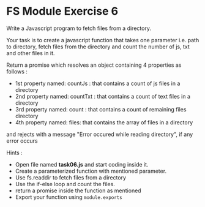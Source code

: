 # FS Module Exercise 6

Write a Javascript program to fetch files from a directory.

Your task is to create a javascript function that takes one parameter i.e.
 path to directory, fetch files from the directory and count the number of js, txt and other files in it.

Return a promise which resolves an object containing 4 properties as follows :

- 1st property named: countJs : that contains a count of js files in a directory
- 2nd property named: countTxt : that contains a count of text files in a directory
- 3rd property named: count : that contains a count of remaining files directory
- 4th property named: files: that contains the array of files in a directory

and rejects with a message "Error occured while reading directory", if any error occurs

Hints :

- Open file named **task06.js** and start coding inside it.
- Create a parameterized function with mentioned parameter.
- Use fs.readdir to fetch files from a directory
- Use the if-else loop and count the files.
- return a promise inside the function as mentioned
- Export your function using `module.exports`
